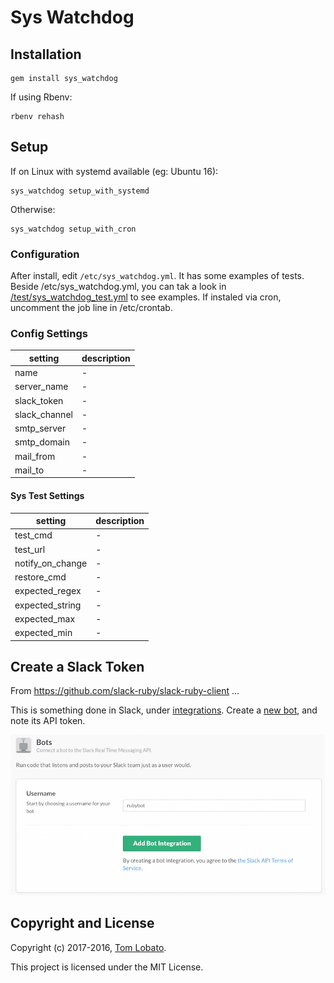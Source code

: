 
Sys Watchdog
=================

## Installation

```
gem install sys_watchdog
```

If using Rbenv:

```
rbenv rehash
```

## Setup

If on Linux with systemd available (eg: Ubuntu 16):  

```
sys_watchdog setup_with_systemd
```

Otherwise:  

```
sys_watchdog setup_with_cron
```

### Configuration

After install, edit ```/etc/sys_watchdog.yml```. It has some examples of tests.
Beside /etc/sys_watchdog.yml, you can tak a look in [/test/sys_watchdog_test.yml](https://github.com/tomlobato/sys_watchdog/blob/master/test/sys_watchdog_test.yml) to see examples.
If instaled via cron, uncomment the job line in /etc/crontab.

### Config Settings

setting      | description
-------------|-------------------------------------------------------------------------------------------------
name         | -
server_name  | -
slack_token  | -
slack_channel| -
smtp_server  | -
smtp_domain  | -
mail_from    | -
mail_to      | -

#### Sys Test Settings

setting           | description
------------------|-------------------------------------------------------------------------------------------
test_cmd          | -
test_url          | -
notify_on_change  | -
restore_cmd       | -
expected_regex    | -
expected_string   | -
expected_max      | -
expected_min      | -

## Create a Slack Token

From https://github.com/slack-ruby/slack-ruby-client ...  

This is something done in Slack, under [integrations](https://my.slack.com/services). Create a [new bot](https://my.slack.com/services/new/bot), and note its API token.

![](screenshots/register-bot.png)

## Copyright and License

Copyright (c) 2017-2016, [Tom Lobato](https://github.com/tomlobato).

This project is licensed under the MIT License.
